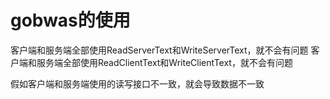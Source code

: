 # gobwas的使用

客户端和服务端全部使用ReadServerText和WriteServerText，就不会有问题
客户端和服务端全部使用ReadClientText和WriteClientText，就不会有问题

假如客户端和服务端使用的读写接口不一致，就会导致数据不一致

